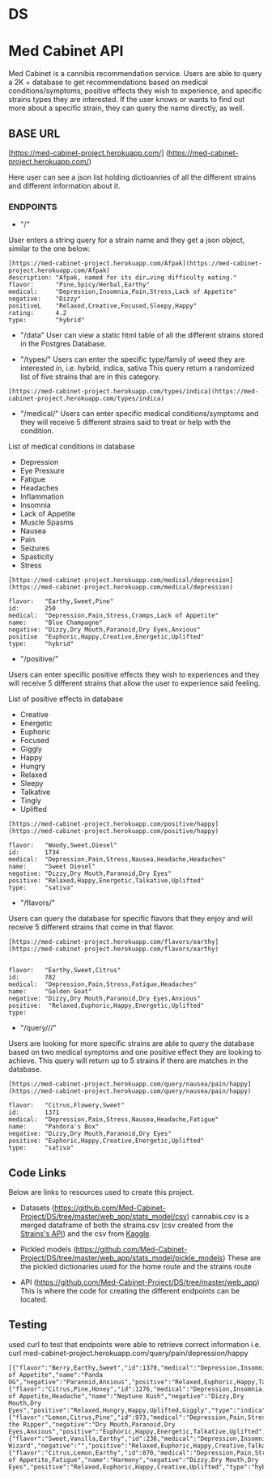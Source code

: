 # DS

# Med Cabinet API


Med Cabinet is a cannibis recommendation service. Users are able to query a 2K + database to get recommendations based on medical conditions/symptoms, positive effects they wish to experience, and specific strains types they are interested. If the user knows or wants to find out more about a specific strain, they can query the name directly, as well. 


## BASE URL
[https://med-cabinet-project.herokuapp.com/] (https://med-cabinet-project.herokuapp.com/)

Here user can see a json list holding dictioanries of all the different strains and different information about it.


### ENDPOINTS
* "/<strain>"

User enters a string query for a strain name and they get a json object, similar to the one below: 

```
[https://med-cabinet-project.herokuapp.com/Afpak](https://med-cabinet-project.herokuapp.com/Afpak)
description: "Afpak, named for its dir…ving difficulty eating."
flavor: 	 "Pine,Spicy/Herbal,Earthy"
medical: 	 "Depression,Insomnia,Pain,Stress,Lack of Appetite"
negative: 	 "Dizzy"
positiveL 	 "Relaxed,Creative,Focused,Sleepy,Happy"
rating: 	 4.2
type: 	     "hybrid"
```

* "/data"
User can view a static html table of all the different strains stored in the Postgres Database.

* "/types/<race>"
Users can enter the specific type/family of weed they are interested in, i.e. hybrid, indica, sativa This query return a randomized list of five strains that are in this category.

```
[https://med-cabinet-project.herokuapp.com/types/indica](https://med-cabinet-project.herokuapp.com/types/indica)
```

* "/medical/<medical>"
Users can enter specific medical conditions/symptoms and they will receive 5 different strains said to 
treat or help with the condition. 

List of medical conditions in database
- Depression
- Eye Pressure
- Fatigue
- Headaches
- Inflammation
- Insomnia
- Lack of Appetite
- Muscle Spasms
- Nausea
- Pain
- Seizures
- Spasticity
- Stress

```
[https://med-cabinet-project.herokuapp.com/medical/depression](https://med-cabinet-project.herokuapp.com/medical/depression)

flavor:	  "Earthy,Sweet,Pine"
id: 	  250
medical:  "Depression,Pain,Stress,Cramps,Lack of Appetite"
name:	  "Blue Champagne"
negative: "Dizzy,Dry Mouth,Paranoid,Dry Eyes,Anxious"
positive  "Euphoric,Happy,Creative,Energetic,Uplifted"
type:     "hybrid"
```

* "/positive/<positive>"

Users can enter specific positive effects they wish to experiences and they will receive 5 different 
strains that allow the user to experience said feeling. 

List of positive effects in database
- Creative
- Energetic
- Euphoric
- Focused
- Giggly
- Happy
- Hungry
- Relaxed
- Sleepy
- Talkative
- Tingly
- Uplifted

```
[https://med-cabinet-project.herokuapp.com/positive/happy](https://med-cabinet-project.herokuapp.com/positive/happy)

flavor:	  "Woody,Sweet,Diesel"
id:  	  1734
medical:  "Depression,Pain,Stress,Nausea,Headache,Headaches"
name:	  "Sweet Diesel"
negative: "Dizzy,Dry Mouth,Paranoid,Dry Eyes"
positive: "Relaxed,Happy,Energetic,Talkative,Uplifted"
type:  	  "sativa"
```

* "/flavors/<flavors>"

Users can query the database for specific flavors that they enjoy and will receive 5 different strains 
that come in that flavor. 

```
[https://med-cabinet-project.herokuapp.com/flavors/earthy](https://med-cabinet-project.herokuapp.com/flavors/earthy)

	
flavor:	  "Earthy,Sweet,Citrus"
id:  	  782
medical:  "Depression,Pain,Stress,Fatigue,Headaches"
name:	  "Golden Goat"
negative: "Dizzy,Dry Mouth,Paranoid,Dry Eyes,Anxious"
positive:  "Relaxed,Euphoric,Happy,Energetic,Uplifted"
type:	
```

* "/query/<medical>/<medical>/<positive>"

Users are looking for more specific strains are able to query the database based on two medical symptoms 
and one positive effect they are looking to achieve. This query will return up to 5 strains if there are 
matches in the database. 

```
[https://med-cabinet-project.herokuapp.com/query/nausea/pain/happy](https://med-cabinet-project.herokuapp.com/query/nausea/pain/happy)

flavor:	  "Citrus,Flowery,Sweet"
id:	      1371
medical:  "Depression,Pain,Stress,Nausea,Headache,Fatigue"
name:	  "Pandora's Box"
negative: "Dizzy,Dry Mouth,Paranoid,Dry Eyes"
positive: "Euphoric,Happy,Creative,Energetic,Uplifted"
type:	  "sativa"

```


## Code Links

Below are links to resources used to create this project. 

* Datasets (https://github.com/Med-Cabinet-Project/DS/tree/master/web_app/stats_model/csv) 
cannabis.csv is a merged dataframe of both the strains.csv (csv created from the [Strains's API](http://strains.evanbusse.com/)) and the csv from [Kaggle](https://www.kaggle.com/kingburrito666/cannabis-strains). 

* Pickled models (https://github.com/Med-Cabinet-Project/DS/tree/master/web_app/stats_model/pickle_models)
These are the pickled dictionaries used for the home route and the strains route

* API (https://github.com/Med-Cabinet-Project/DS/tree/master/web_app)
This is where the code for creating the different endpoints can be located. 


## Testing
used curl to test that endpoints were able to retrieve correct information 
i.e. curl med-cabinet-project.herokuapp.com/query/pain/depression/happy

```
[{"flavor":"Berry,Earthy,Sweet","id":1370,"medical":"Depression,Insomnia,Pain,Stress,Lack of Appetite","name":"Panda OG","negative":"Paranoid,Anxious","positive":"Relaxed,Euphoric,Happy,Talkative,Focused","type":"hybrid"},{"flavor":"Citrus,Pine,Honey","id":1276,"medical":"Depression,Insomnia,Pain,Stress,Lack of Appetite,Headache","name":"Neptune Kush","negative":"Dizzy,Dry Mouth,Dry Eyes","positive":"Relaxed,Hungry,Happy,Uplifted,Giggly","type":"indica"},{"flavor":"Lemon,Citrus,Pine","id":973,"medical":"Depression,Pain,Stress,Nausea,Headache,Headaches","name":"Jack the Ripper","negative":"Dry Mouth,Paranoid,Dry Eyes,Anxious","positive":"Euphoric,Happy,Energetic,Talkative,Uplifted","type":"sativa"},{"flavor":"Sweet,Vanilla,Earthy","id":236,"medical":"Depression,Insomnia,Pain,Stress,Nausea","name":"Blissful Wizard","negative":"","positive":"Relaxed,Euphoric,Happy,Creative,Talkative","type":"hybrid"},{"flavor":"Citrus,Lemon,Earthy","id":870,"medical":"Depression,Pain,Stress,Lack of Appetite,Fatigue","name":"Harmony","negative":"Dizzy,Dry Mouth,Dry Eyes","positive":"Relaxed,Euphoric,Happy,Creative,Uplifted","type":"hybrid"}]
```